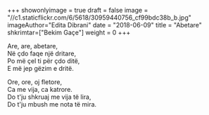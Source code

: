 +++
showonlyimage = true
draft = false
image = "//c1.staticflickr.com/6/5618/30959440756_cf99bdc38b_b.jpg"
imageAuthor="Edita Dibrani"
date = "2018-06-09"
title = "Abetare"
shkrimtar=["Bekim Gaçe"]
weight = 0
+++

Are, are, abetare,<br/>
Në çdo faqe një dritare,<br/>
Po më çel ti për çdo ditë,<br/>
E më jep gëzim e dritë.

Ore, ore, oj fletore,<br/>
Ca me vija, ca katrore.<br/>
Do t'ju shkruaj me vija të lira,<br/>
Do t'ju mbush me nota të mira.
